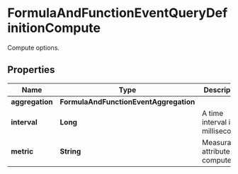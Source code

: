 # FormulaAndFunctionEventQueryDefinitionCompute

Compute options.

## Properties

| Name            | Type                                   | Description                      | Notes      |
| --------------- | -------------------------------------- | -------------------------------- | ---------- |
| **aggregation** | **FormulaAndFunctionEventAggregation** |                                  |
| **interval**    | **Long**                               | A time interval in milliseconds. | [optional] |
| **metric**      | **String**                             | Measurable attribute to compute. | [optional] |
